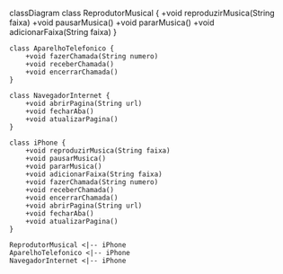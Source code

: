 classDiagram
    class ReprodutorMusical {
        +void reproduzirMusica(String faixa)
        +void pausarMusica()
        +void pararMusica()
        +void adicionarFaixa(String faixa)
    }

    class AparelhoTelefonico {
        +void fazerChamada(String numero)
        +void receberChamada()
        +void encerrarChamada()
    }

    class NavegadorInternet {
        +void abrirPagina(String url)
        +void fecharAba()
        +void atualizarPagina()
    }

    class iPhone {
        +void reproduzirMusica(String faixa)
        +void pausarMusica()
        +void pararMusica()
        +void adicionarFaixa(String faixa)
        +void fazerChamada(String numero)
        +void receberChamada()
        +void encerrarChamada()
        +void abrirPagina(String url)
        +void fecharAba()
        +void atualizarPagina()
    }

    ReprodutorMusical <|-- iPhone
    AparelhoTelefonico <|-- iPhone
    NavegadorInternet <|-- iPhone
